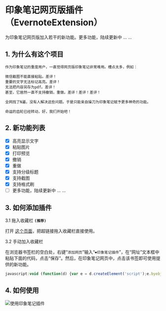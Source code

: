 # 印象笔记网页版插件（EvernoteExtension）

为印象笔记网页版加入若干的新功能。更多功能，陆续更新中 ... ...

## 1. 为什么有这个项目

``` TEXT
作为印象笔记的重度用户，一直觉得网页版印象笔记非常难用。槽点太多，例如：

微信截图不能直接粘贴。差评！
重要的文字无法标记高亮。差评！
无法把内容另存为pdf。差评！
甚至，它居然一直不支持撤销，重做。差评！差评！差评！

全网找了N遍，没有人解决这些问题。于是只能亲自操刀为印象笔记赋予更多神奇的功能。

命运的齿轮已经转动，好，我们开始吧！
```

## 2. 新功能列表

- [x] 高亮显示文字
- [x] 粘贴图片
- [x] 打印预览
- [x] 撤销
- [x] 重做
- [x] 支持分级标题
- [x] 支持截图
- [x] 支持格式刷
- [ ] 更多功能，陆续更新中 ... ...

## 3. 如何添加插件

3.1 拖入收藏栏 **`(推荐)`**

打开 [这个页面](https://topcss.github.io/EvernoteExtension/)，把超链接拖入收藏栏直接使用。

3.2 手动加入收藏栏

在浏览器书签栏的空白处，右键“`添加网页`”输入“`❤印象笔记插件`”，在“网址”文本框中粘贴下面的代码，点击“保存”。然后，在印象笔记网页中，点击该书签即可使用提供的新功能。

``` javascript
javascript:void (function(d) {var e = d.createElement('script');e.byebj=true;e.src = 'https://topcss.github.io/EvernoteExtension/main.js';var b = d.getElementsByTagName('body')[0];b.firstChild ? b.insertBefore(e, b.firstChild) : b.appendChild(e);}(document));
```

## 4. 如何使用

![使用印象笔记插件](https://upload-images.jianshu.io/upload_images/1694032-4892e525ace04563.gif?imageMogr2/auto-orient/strip)
